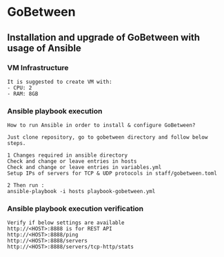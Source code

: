 # GoBetween
## Installation and upgrade of GoBetween with usage of Ansible 

### VM Infrastructure
```
It is suggested to create VM with:  
- CPU: 2
- RAM: 8GB
```

### Ansible playbook execution
```
How to run Ansible in order to install & configure GoBetween?

Just clone repository, go to gobetween directory and follow below steps.

1 Changes required in ansible directory
Check and change or leave entries in hosts
Check and change or leave entries in variables.yml
Setup IPs of servers for TCP & UDP protocols in staff/gobetween.toml

2 Then run :
ansible-playbook -i hosts playbook-gobetween.yml
```

### Ansible playbook execution verification
```
Verify if below settings are available
http://<HOST>:8888 is for REST API
http://<HOST>:8888/ping
http://<HOST>:8888/servers
http://<HOST>:8888/servers/tcp-http/stats
```